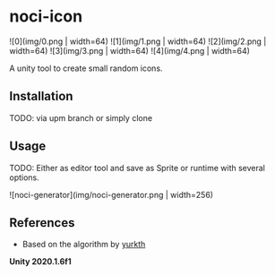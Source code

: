 # noci-icon

![0](img/0.png | width=64)
![1](img/1.png | width=64)
![2](img/2.png | width=64)
![3](img/3.png | width=64)
![4](img/4.png | width=64)

A unity tool to create small random icons.

## Installation

TODO: via upm branch or simply clone

## Usage

TODO: Either as editor tool and save as Sprite or runtime with several options.

![noci-generator](img/noci-generator.png | width=256)

## References

- Based on the algorithm by [yurkth](https://github.com/yurkth/sprator)

**Unity 2020.1.6f1**
